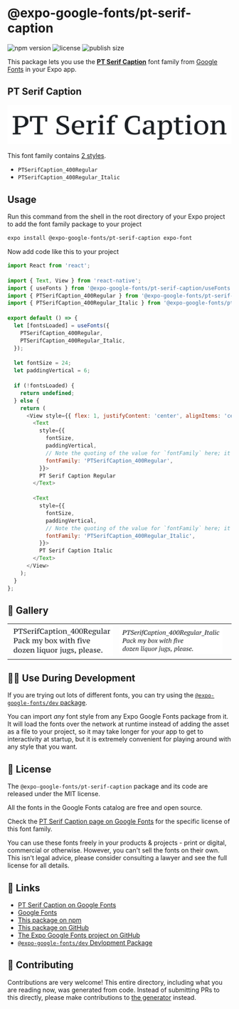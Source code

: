 # @expo-google-fonts/pt-serif-caption

![npm version](https://flat.badgen.net/npm/v/@expo-google-fonts/pt-serif-caption)
![license](https://flat.badgen.net/github/license/expo/google-fonts)
![publish size](https://flat.badgen.net/packagephobia/install/@expo-google-fonts/pt-serif-caption)

This package lets you use the [**PT Serif Caption**](https://fonts.google.com/specimen/PT+Serif+Caption) font family from [Google Fonts](https://fonts.google.com/) in your Expo app.

## PT Serif Caption

![PT Serif Caption](./font-family.png)

This font family contains [2 styles](#-gallery).

- `PTSerifCaption_400Regular`
- `PTSerifCaption_400Regular_Italic`

## Usage

Run this command from the shell in the root directory of your Expo project to add the font family package to your project
```sh
expo install @expo-google-fonts/pt-serif-caption expo-font
```

Now add code like this to your project
```js
import React from 'react';

import { Text, View } from 'react-native';
import { useFonts } from '@expo-google-fonts/pt-serif-caption/useFonts';
import { PTSerifCaption_400Regular } from '@expo-google-fonts/pt-serif-caption/400Regular';
import { PTSerifCaption_400Regular_Italic } from '@expo-google-fonts/pt-serif-caption/400Regular_Italic';

export default () => {
  let [fontsLoaded] = useFonts({
    PTSerifCaption_400Regular,
    PTSerifCaption_400Regular_Italic,
  });

  let fontSize = 24;
  let paddingVertical = 6;

  if (!fontsLoaded) {
    return undefined;
  } else {
    return (
      <View style={{ flex: 1, justifyContent: 'center', alignItems: 'center' }}>
        <Text
          style={{
            fontSize,
            paddingVertical,
            // Note the quoting of the value for `fontFamily` here; it expects a string!
            fontFamily: 'PTSerifCaption_400Regular',
          }}>
          PT Serif Caption Regular
        </Text>

        <Text
          style={{
            fontSize,
            paddingVertical,
            // Note the quoting of the value for `fontFamily` here; it expects a string!
            fontFamily: 'PTSerifCaption_400Regular_Italic',
          }}>
          PT Serif Caption Italic
        </Text>
      </View>
    );
  }
};

```

## 🔡 Gallery


||||
|-|-|-|
|![PTSerifCaption_400Regular](.//400Regular/PTSerifCaption_400Regular.ttf.png)|![PTSerifCaption_400Regular_Italic](.//400Regular_Italic/PTSerifCaption_400Regular_Italic.ttf.png)|||


## 👩‍💻 Use During Development

If you are trying out lots of different fonts, you can try using the [`@expo-google-fonts/dev` package](https://github.com/freeboub/google-fonts/tree/master/font-packages/dev#readme).

You can import *any* font style from any Expo Google Fonts package from it. It will load the fonts
over the network at runtime instead of adding the asset as a file to your project, so it may take longer
for your app to get to interactivity at startup, but it is extremely convenient
for playing around with any style that you want.

## 📖 License

The `@expo-google-fonts/pt-serif-caption` package and its code are released under the MIT license.

All the fonts in the Google Fonts catalog are free and open source.

Check the [PT Serif Caption page on Google Fonts](https://fonts.google.com/specimen/PT+Serif+Caption) for the specific license of this font family.

You can use these fonts freely in your products & projects - print or digital, commercial or otherwise. However, you can't sell the fonts on their own. This isn't legal advice, please consider consulting a lawyer and see the full license for all details.

## 🔗 Links

- [PT Serif Caption on Google Fonts](https://fonts.google.com/specimen/PT+Serif+Caption)
- [Google Fonts](https://fonts.google.com/)
- [This package on npm](https://www.npmjs.com/package/@expo-google-fonts/pt-serif-caption)
- [This package on GitHub](https://github.com/freeboub/google-fonts/tree/master/font-packages/pt-serif-caption)
- [The Expo Google Fonts project on GitHub](https://github.com/freeboub/google-fonts)
- [`@expo-google-fonts/dev` Devlopment Package](https://github.com/freeboub/google-fonts/tree/master/font-packages/dev)

## 🤝 Contributing

Contributions are very welcome! This entire directory, including what you are reading now, was generated from code. Instead of submitting PRs to this directly, please make contributions to [the generator](https://github.com/freeboub/google-fonts/tree/master/packages/generator) instead.
